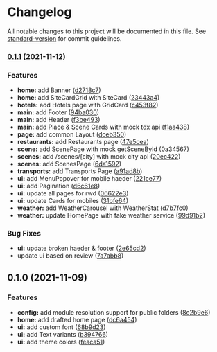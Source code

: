 # Changelog

All notable changes to this project will be documented in this file. See [standard-version](https://github.com/conventional-changelog/standard-version) for commit guidelines.

### [0.1.1](https://github.com/Howard86/nextjs-template/compare/v0.1.0...v0.1.1) (2021-11-12)

### Features

- **home:** add Banner ([d2718c7](https://github.com/Howard86/nextjs-template/commit/d2718c7130adc608457c19b98ee82b3dad4e094f))
- **home:** add SiteCardGrid with SiteCard ([23443a4](https://github.com/Howard86/nextjs-template/commit/23443a46bba45716a74acee8dfeec4d1885ddc46))
- **hotels:** add Hotels page with GridCard ([c453f82](https://github.com/Howard86/nextjs-template/commit/c453f82d63b9544e69062a0b045ed0a56d03ee1e))
- **main:** add Footer ([94ba030](https://github.com/Howard86/nextjs-template/commit/94ba0306d6a75764b06b2957fa41433d25a4f4e2))
- **main:** add Header ([f3be493](https://github.com/Howard86/nextjs-template/commit/f3be493424b5a700f3f11f4b652896bb4a01120e))
- **main:** add Place & Scene Cards with mock tdx api ([f1aa438](https://github.com/Howard86/nextjs-template/commit/f1aa4380fc7b6fe636f039f5663b222b9ee906f5))
- **page:** add common Layout ([dceb350](https://github.com/Howard86/nextjs-template/commit/dceb350916ef3973baade8687f225248cfae1b49))
- **restaurants:** add Restaurants page ([47e5cea](https://github.com/Howard86/nextjs-template/commit/47e5cea77db6cc739ac859b40ec7b5f221e9c1e2))
- **scene:** add ScenePage with mock getSceneById ([0a34567](https://github.com/Howard86/nextjs-template/commit/0a34567a37dd5168f6498876a2b7dd5180286c7c))
- **scenes:** add /scenes/[city] with mock city api ([20ec422](https://github.com/Howard86/nextjs-template/commit/20ec422d5e4704c19be222f3a7de535cbd07112e))
- **scenes:** add ScenesPage ([6da1592](https://github.com/Howard86/nextjs-template/commit/6da15923f0005b58b7cfd176d036b56a5d503601))
- **transports:** add Transports Page ([a91ad8b](https://github.com/Howard86/nextjs-template/commit/a91ad8b3ff466dea2bc9dac5c20233096bea9cc5))
- **ui:** add MenuPopover for mobile haeder ([221ce77](https://github.com/Howard86/nextjs-template/commit/221ce77bf67ada6db89f4cc812460ffe2d076a9e))
- **ui:** add Pagination ([d6c61e8](https://github.com/Howard86/nextjs-template/commit/d6c61e8ddd4f0ed4c99ee231b6a02f3413205387))
- **ui:** update all pages for rwd ([06622e3](https://github.com/Howard86/nextjs-template/commit/06622e3bef08af756044e055fad29dd7c438d1a9))
- **ui:** update Cards for mobiles ([31bfe64](https://github.com/Howard86/nextjs-template/commit/31bfe64fde52ec504304e27229478605c336b6f8))
- **weather:** add WeatherCarousel with WeatherStat ([d7b7fc0](https://github.com/Howard86/nextjs-template/commit/d7b7fc00c3a7e421564427267a80c23a497e17a2))
- **weather:** update HomePage with fake weather service ([99d91b2](https://github.com/Howard86/nextjs-template/commit/99d91b20840b643010717110185c3aedb909f7e2))

### Bug Fixes

- **ui:** update broken haeder & footer ([2e65cd2](https://github.com/Howard86/nextjs-template/commit/2e65cd287d42892e283478cee8fb2a3cf6daa401))
- update ui based on review ([7a7abb8](https://github.com/Howard86/nextjs-template/commit/7a7abb82cc6f65bd5a222eff8a3a665b831aca45))

## 0.1.0 (2021-11-09)

### Features

- **config:** add module resolution support for public folders ([8c2b9e6](https://github.com/Howard86/nextjs-template/commit/8c2b9e68b7603c14c59a06bc1b65e34cb335926c))
- **home:** add drafted home page ([dc6a454](https://github.com/Howard86/nextjs-template/commit/dc6a4549b6f0aa72e4aa0aa4f9fd505d8c808e45))
- **ui:** add custom font ([68b9d23](https://github.com/Howard86/nextjs-template/commit/68b9d2367a92fd253deff1d8eb638a9dfa1814d9))
- **ui:** add Text variants ([b394766](https://github.com/Howard86/nextjs-template/commit/b39476625966409cd91be873e1094844137f511c))
- **ui:** add theme colors ([feaca51](https://github.com/Howard86/nextjs-template/commit/feaca51e7d670421f04f7026d53f6068923c47d4))
